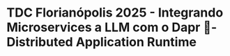 # TDC Florianópolis 2025 - Integrando Microservices a LLM com o Dapr 🎩- Distributed Application Runtime 